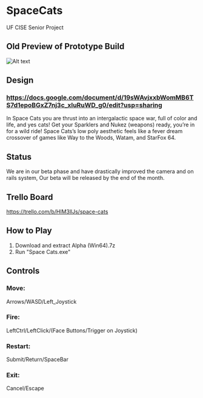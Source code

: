 # SpaceCats
UF CISE Senior Project

## Old Preview of Prototype Build
![Alt text](spaceCats.gif?raw=true "Title")

## Design
### https://docs.google.com/document/d/19sWAvjxxbWomMB6TS7d1epoBGxZ7nj3c_xIuRuWD_g0/edit?usp=sharing
In Space Cats you are thrust into an intergalactic space war, full of color and life, and yes cats! Get your Sparklers and Nukez (weapons) ready, you’re in for a wild ride! Space Cats’s low poly aesthetic feels like a fever dream crossover of games like Way to the Woods, Watam, and StarFox 64. 

## Status
We are in our beta phase and have drastically improved the camera and on rails system, Our beta will be released by the end of the month.

## Trello Board
https://trello.com/b/HlM3llJs/space-cats

## How to Play
1. Download and extract Alpha (Win64).7z
2. Run "Space Cats.exe"

## Controls
### Move: 
Arrows/WASD/Left_Joystick
### Fire: 
LeftCtrl/LeftClick/(Face Buttons/Trigger on Joystick)
### Restart:
Submit/Return/SpaceBar
### Exit:
Cancel/Escape

